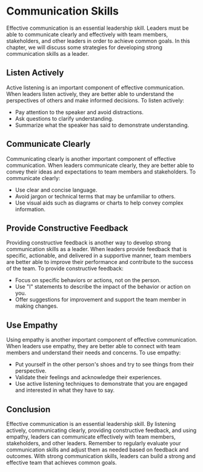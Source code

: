 Communication Skills
=================================================

Effective communication is an essential leadership skill. Leaders must be able to communicate clearly and effectively with team members, stakeholders, and other leaders in order to achieve common goals. In this chapter, we will discuss some strategies for developing strong communication skills as a leader.

Listen Actively
---------------

Active listening is an important component of effective communication. When leaders listen actively, they are better able to understand the perspectives of others and make informed decisions. To listen actively:

* Pay attention to the speaker and avoid distractions.
* Ask questions to clarify understanding.
* Summarize what the speaker has said to demonstrate understanding.

Communicate Clearly
-------------------

Communicating clearly is another important component of effective communication. When leaders communicate clearly, they are better able to convey their ideas and expectations to team members and stakeholders. To communicate clearly:

* Use clear and concise language.
* Avoid jargon or technical terms that may be unfamiliar to others.
* Use visual aids such as diagrams or charts to help convey complex information.

Provide Constructive Feedback
-----------------------------

Providing constructive feedback is another way to develop strong communication skills as a leader. When leaders provide feedback that is specific, actionable, and delivered in a supportive manner, team members are better able to improve their performance and contribute to the success of the team. To provide constructive feedback:

* Focus on specific behaviors or actions, not on the person.
* Use "I" statements to describe the impact of the behavior or action on you.
* Offer suggestions for improvement and support the team member in making changes.

Use Empathy
-----------

Using empathy is another important component of effective communication. When leaders use empathy, they are better able to connect with team members and understand their needs and concerns. To use empathy:

* Put yourself in the other person's shoes and try to see things from their perspective.
* Validate their feelings and acknowledge their experiences.
* Use active listening techniques to demonstrate that you are engaged and interested in what they have to say.

Conclusion
----------

Effective communication is an essential leadership skill. By listening actively, communicating clearly, providing constructive feedback, and using empathy, leaders can communicate effectively with team members, stakeholders, and other leaders. Remember to regularly evaluate your communication skills and adjust them as needed based on feedback and outcomes. With strong communication skills, leaders can build a strong and effective team that achieves common goals.
